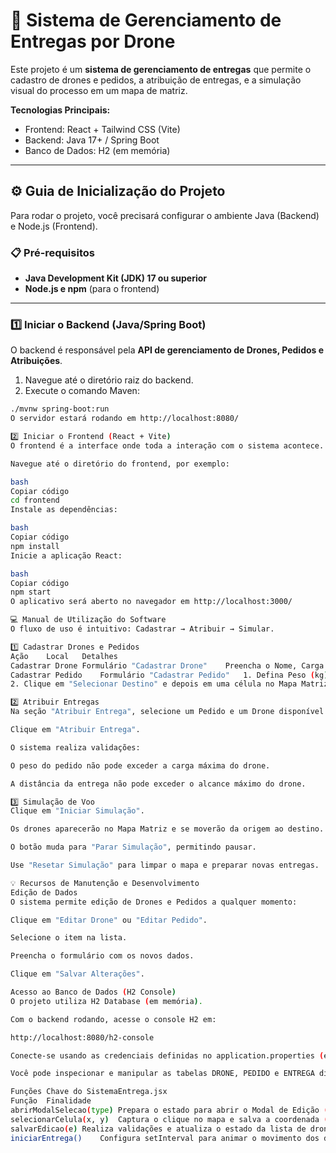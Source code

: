 # 🚀 Sistema de Gerenciamento de Entregas por Drone

Este projeto é um **sistema de gerenciamento de entregas** que permite o cadastro de drones e pedidos, a atribuição de entregas, e a simulação visual do processo em um mapa de matriz.

**Tecnologias Principais:**
- Frontend: React + Tailwind CSS (Vite)
- Backend: Java 17+ / Spring Boot
- Banco de Dados: H2 (em memória)

---

## ⚙️ Guia de Inicialização do Projeto

Para rodar o projeto, você precisará configurar o ambiente Java (Backend) e Node.js (Frontend).

### 📋 Pré-requisitos

- **Java Development Kit (JDK) 17 ou superior**
- **Node.js e npm** (para o frontend)

---

### 1️⃣ Iniciar o Backend (Java/Spring Boot)

O backend é responsável pela **API de gerenciamento de Drones, Pedidos e Atribuições**.

1. Navegue até o diretório raiz do backend.
2. Execute o comando Maven:

```bash
./mvnw spring-boot:run
O servidor estará rodando em http://localhost:8080/

2️⃣ Iniciar o Frontend (React + Vite)
O frontend é a interface onde toda a interação com o sistema acontece.

Navegue até o diretório do frontend, por exemplo:

bash
Copiar código
cd frontend
Instale as dependências:

bash
Copiar código
npm install
Inicie a aplicação React:

bash
Copiar código
npm start
O aplicativo será aberto no navegador em http://localhost:3000/

💻 Manual de Utilização do Software
O fluxo de uso é intuitivo: Cadastrar → Atribuir → Simular.

1️⃣ Cadastrar Drones e Pedidos
Ação	Local	Detalhes
Cadastrar Drone	Formulário "Cadastrar Drone"	Preencha o Nome, Carga Máxima (kg) e Distância Máxima (km)
Cadastrar Pedido	Formulário "Cadastrar Pedido"	1. Defina Peso (kg) e Prioridade
2. Clique em "Selecionar Destino" e depois em uma célula no Mapa Matriz para definir o ponto de entrega

2️⃣ Atribuir Entregas
Na seção "Atribuir Entrega", selecione um Pedido e um Drone disponível.

Clique em "Atribuir Entrega".

O sistema realiza validações:

O peso do pedido não pode exceder a carga máxima do drone.

A distância da entrega não pode exceder o alcance máximo do drone.

3️⃣ Simulação de Voo
Clique em "Iniciar Simulação".

Os drones aparecerão no Mapa Matriz e se moverão da origem ao destino.

O botão muda para "Parar Simulação", permitindo pausar.

Use "Resetar Simulação" para limpar o mapa e preparar novas entregas.

💡 Recursos de Manutenção e Desenvolvimento
Edição de Dados
O sistema permite edição de Drones e Pedidos a qualquer momento:

Clique em "Editar Drone" ou "Editar Pedido".

Selecione o item na lista.

Preencha o formulário com os novos dados.

Clique em "Salvar Alterações".

Acesso ao Banco de Dados (H2 Console)
O projeto utiliza H2 Database (em memória).

Com o backend rodando, acesse o console H2 em:

http://localhost:8080/h2-console

Conecte-se usando as credenciais definidas no application.properties (ex: jdbc:h2:mem:testdb, user sa).

Você pode inspecionar e manipular as tabelas DRONE, PEDIDO e ENTREGA diretamente via SQL.

Funções Chave do SistemaEntrega.jsx
Função	Finalidade
abrirModalSelecao(type)	Prepara o estado para abrir o Modal de Edição (drone ou pedido)
selecionarCelula(x, y)	Captura o clique no mapa e salva a coordenada (Origem ou Destino) para o Pedido
salvarEdicao(e)	Realiza validações e atualiza o estado da lista de drones ou pedidos com os novos dados
iniciarEntrega()	Configura setInterval para animar o movimento dos drones no mapa, tratando o estado inicial e a conclusão das entregas
